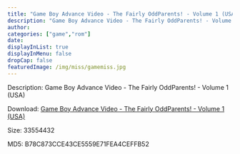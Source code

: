 ```yaml
---
title: "Game Boy Advance Video - The Fairly OddParents! - Volume 1 (USA)"
description: "Game Boy Advance Video - The Fairly OddParents! - Volume 1 (USA)"
author: 
categories: ["game","rom"]
date: 
displayInList: true
displayInMenu: false
dropCap: false
featuredImage: /img/miss/gamemiss.jpg
---
```


Description: Game Boy Advance Video - The Fairly OddParents! - Volume 1 (USA)

Download: <a style="text-decoration:underline;" href="https://mega.nz/#!SPI0UKaQ!233HfQCIl0IX5R8DN9lFHBEf5t_-zBbkTSnVrkf7KTE" target = "_blank" rel = "nofollow" > Game Boy Advance Video - The Fairly OddParents! - Volume 1 (USA)</a>

Size: 33554432

MD5: B78C873CCE43CE5559E71FEA4CEFFB52

